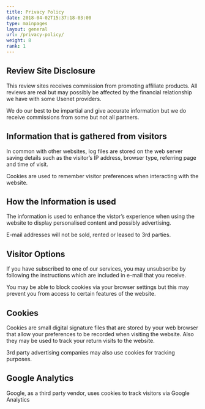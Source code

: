 ```yaml
---
title: Privacy Policy 
date: 2018-04-02T15:37:18-03:00
type: mainpages
layout: general
url: /privacy-policy/
weight: 8
rank: 1
---
```


## **Review Site Disclosure**

This review sites receives commission from promoting affiliate products. All reviews are real but may possibly be affected by the financial relationship we have with some Usenet providers.

We do our best to be impartial and give accurate information but we do receive commissions from some but not all partners.

## **Information that is gathered from visitors**

In common with other websites, log files are stored on the web server saving details such as the visitor&#8217;s IP address, browser type, referring page and time of visit.

Cookies are used to remember visitor preferences when interacting with the website.

## **How the Information is used**

The information is used to enhance the vistor&#8217;s experience when using the website to display personalised content and possibly advertising.

E-mail addresses will not be sold, rented or leased to 3rd parties.

## **Visitor Options**

If you have subscribed to one of our services, you may unsubscribe by following the instructions which are included in e-mail that you receive.

You may be able to block cookies via your browser settings but this may prevent you from access to certain features of the website.

## **Cookies**

Cookies are small digital signature files that are stored by your web browser that allow your preferences to be recorded when visiting the website. Also they may be used to track your return visits to the website.

3rd party advertising companies may also use cookies for tracking purposes.

## **Google Analytics**

Google, as a third party vendor, uses cookies to track visitors via Google Analytics
